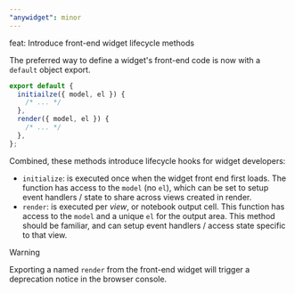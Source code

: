 ```yaml
---
"anywidget": minor
---
```


feat: Introduce front-end widget lifecycle methods

The preferred way to define a widget's front-end code is now with a `default` object export.

```js
export default {
  initiailze({ model, el }) {
    /* ... */
  },
  render({ model, el }) {
    /* ... */
  },
};
```

Combined, these methods introduce lifecycle hooks for widget developers:

- `initialize`: is executed once when the widget front end first loads. The function has access to the `model` (no `el`), which can be set to setup event handlers / state to share across views created in render.
- `render`: is executed per _view_, or notebook output cell. This function has access to the `model` and a unique `el` for the output area. This method should be familiar, and can setup event handlers / access state specific to that view.

> [!WARNING]
> Exporting a named `render` from the front-end widget will trigger a deprecation notice in the browser console.
